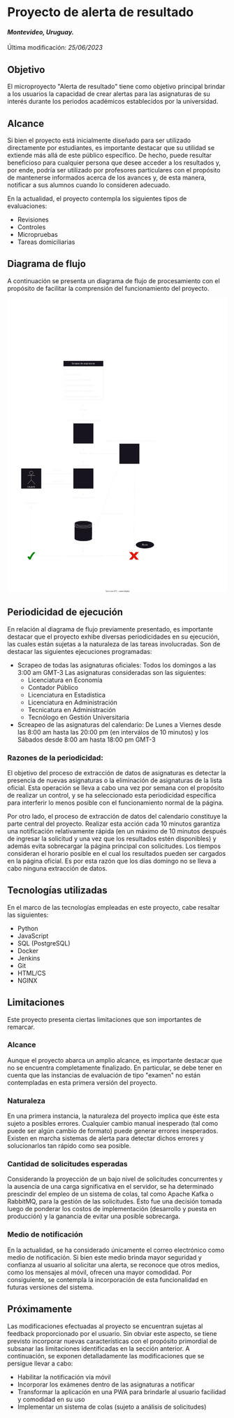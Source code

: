 # Proyecto de alerta de resultado
#### _Montevideo, Uruguay._
Última modificación: _25/06/2023_

## Objetivo
El microproyecto "Alerta de resultado" tiene como objetivo principal brindar a los usuarios la capacidad de crear alertas para las asignaturas de su interés durante los periodos académicos establecidos por la universidad.

## Alcance
Si bien el proyecto está inicialmente diseñado para ser utilizado directamente por estudiantes, es importante destacar que su utilidad se extiende más allá de este público específico. De hecho, puede resultar beneficioso para cualquier persona que desee acceder a los resultados y, por ende, podría ser utilizado por profesores particulares con el propósito de mantenerse informados acerca de los avances y, de esta manera, notificar a sus alumnos cuando lo consideren adecuado.

En la actualidad, el proyecto contempla los siguientes tipos de evaluaciones:
-  Revisiones
-  Controles
-  Micropruebas
-  Tareas domiciliarias

## Diagrama de flujo 
A continuación se presenta un diagrama de flujo de procesamiento con el propósito de facilitar la comprensión del funcionamiento del proyecto.

![Diagrama de flujo](./assets/diagrama-flujo.drawio.svg)

## Periodicidad de ejecución
En relación al diagrama de flujo previamente presentado, es importante destacar que el proyecto exhibe diversas periodicidades en su ejecución, las cuales están sujetas a la naturaleza de las tareas involucradas. 
Son de destacar las siguientes ejecuciones programadas:
- Scrapeo de todas las asignaturas oficiales: Todos los domingos a las 3:00 am GMT-3
Las asignaturas consideradas son las siguientes: 
    - Licenciatura en Economía
    - Contador Público
    - Licenciatura en Estadística 
    - Licenciatura en Administración
    - Tecnicatura en Administración
    - Tecnólogo en Gestión Universitaria
- Screapeo de las asignaturas del calendario: De Lunes a Viernes desde las 8:00 am hasta las 20:00 pm (en interválos de 10 minutos) y los Sábados desde 8:00 am hasta 18:00 pm GMT-3

### Razones de la periodicidad:

El objetivo del proceso de extracción de datos de asignaturas es detectar la presencia de nuevas asignaturas o la eliminación de asignaturas de la lista oficial. Esta operación se lleva a cabo una vez por semana con el propósito de realizar un control, y se ha seleccionado esta periodicidad específica para interferir lo menos posible con el funcionamiento normal de la página.

Por otro lado, el proceso de extracción de datos del calendario constituye la parte central del proyecto. Realizar esta acción cada 10 minutos garantiza una notificación relativamente rápida (en un máximo de 10 minutos después de ingresar la solicitud y una vez que los resultados estén disponibles) y además evita sobrecargar la página principal con solicitudes. Los tiempos consideran el horario posible en el cual los resultados pueden ser cargados en la página oficial. Es por esta razón que los días domingo no se lleva a cabo ninguna extracción de datos.

## Tecnologías utilizadas
En el marco de las tecnologías empleadas en este
proyecto, cabe resaltar las siguientes:
-  Python
-  JavaScript
-  SQL (PostgreSQL)
-  Docker
-  Jenkins
-  Git
-  HTML/CS
-  NGINX

## Limitaciones
Este proyecto presenta ciertas limitaciones que son importantes de remarcar.

### Alcance
Aunque el proyecto abarca un amplio alcance, es importante destacar que no se encuentra completamente finalizado. En particular, se debe tener en cuenta que las instancias de evaluación de tipo "examen" no están contempladas en esta primera versión del proyecto.

### Naturaleza
En una primera instancia, la naturaleza del proyecto implica que éste esta sujeto a posibles errores. Cualquier cambio manual inesperado (tal como puede ser algún cambio de formato) puede generar errores inesperados. 
Existen en marcha sistemas de alerta para detectar dichos errores y solucionarlos tan rápido como sea posible.

### Cantidad de solicitudes esperadas
Considerando la proyección de un bajo nivel de solicitudes concurrentes y la ausencia de una carga significativa en el servidor, se ha determinado prescindir del empleo de un sistema de colas, tal como Apache Kafka o RabbitMQ, para la gestión de las solicitudes.
Esto fue una decisión tomada luego de ponderar los costos de implementación (desarrollo y puesta en producción) y la ganancia de evitar una posible sobrecarga.

### Medio de notificación
En la actualidad, se ha considerado únicamente el correo electrónico como medio de notificación. Si bien este medio brinda mayor seguridad y confianza al usuario al solicitar una alerta, se reconoce que otros medios, como los mensajes al móvil, ofrecen una mayor comodidad. Por consiguiente, se contempla la incorporación de esta funcionalidad en futuras versiones del sistema.

## Próximamente
Las modificaciones efectuadas al proyecto se encuentran sujetas al feedback proporcionado por el usuario. Sin obviar este aspecto, se tiene previsto incorporar nuevas características con el propósito primordial de subsanar las limitaciones identificadas en la sección anterior. A continuación, se exponen detalladamente las modificaciones que se persigue llevar a cabo:
-  Habilitar la notificación vía móvil
-  Incorporar los exámenes dentro de las asignaturas a notificar
-  Transformar la aplicación en una PWA para brindarle al usuario facilidad y comodidad en su uso
-  Implementar un sistema de colas (sujeto a análisis de solicitudes)

